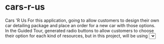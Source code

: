 # cars-r-us

Cars 'R Us
For this application, going to allow customers to design their own car detailing package and place an order for a new car with those options. 
In the Guided Tour, generated radio buttons to allow customers to choose their option for each kind of resources, but in this project, will be using <select> elements to create the dropdown controls.
